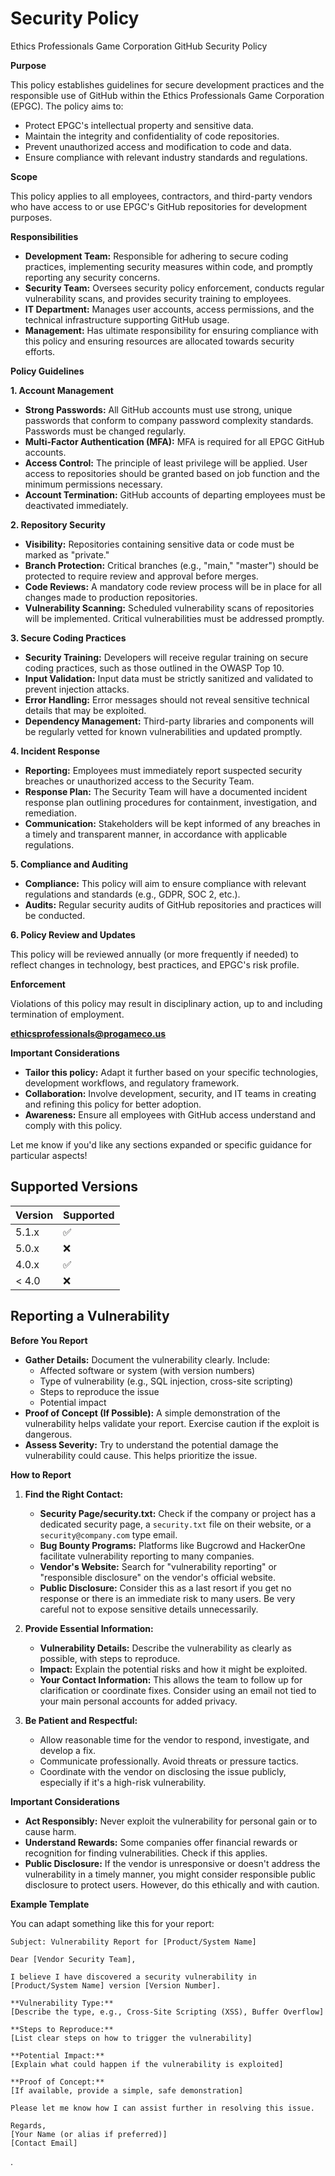 # Security Policy

Ethics Professionals Game Corporation GitHub Security Policy

**Purpose**

This policy establishes guidelines for secure development practices and the responsible use of GitHub within the Ethics Professionals Game Corporation (EPGC).  The policy aims to:

* Protect EPGC's intellectual property and sensitive data.
* Maintain the integrity and confidentiality of code repositories.
* Prevent unauthorized access and modification to code and data.
* Ensure compliance with relevant industry standards and regulations.

**Scope**

This policy applies to all employees, contractors, and third-party vendors who have access to or use EPGC's GitHub repositories for development purposes.

**Responsibilities**

* **Development Team:** Responsible for adhering to secure coding practices, implementing security measures within code, and promptly reporting any security concerns.
* **Security Team:** Oversees security policy enforcement, conducts regular vulnerability scans, and provides security training to employees.
* **IT Department:** Manages user accounts, access permissions, and the technical infrastructure supporting GitHub usage.
* **Management:** Has ultimate responsibility for ensuring compliance with this policy and ensuring resources are allocated towards security efforts.

**Policy Guidelines**

**1. Account Management**

* **Strong Passwords:** All GitHub accounts must use strong, unique passwords that conform to company password complexity standards. Passwords must be changed regularly.
* **Multi-Factor Authentication (MFA):** MFA is required for all EPGC GitHub accounts.
* **Access Control:** The principle of least privilege will be applied.  User access to repositories should be granted based on job function and the minimum permissions necessary.
* **Account Termination:** GitHub accounts of departing employees must be deactivated immediately.

**2. Repository Security**

* **Visibility:** Repositories containing sensitive data or code must be marked as "private."
* **Branch Protection:** Critical branches (e.g., "main," "master") should be protected to require review and approval before merges.
* **Code Reviews:**  A mandatory code review process will be in place for all changes made to production repositories.
* **Vulnerability Scanning:** Scheduled vulnerability scans of repositories will be implemented. Critical vulnerabilities must be addressed promptly.

**3. Secure Coding Practices**

* **Security Training:**  Developers will receive regular training on secure coding practices, such as those outlined in the OWASP Top 10.
* **Input Validation:** Input data must be strictly sanitized and validated to prevent injection attacks.
* **Error Handling:** Error messages should not reveal sensitive technical details that may be exploited.
* **Dependency Management:** Third-party libraries and components will be regularly vetted for known vulnerabilities and updated promptly.

**4. Incident Response**

* **Reporting:** Employees must immediately report suspected security breaches or unauthorized access to the Security Team.
* **Response Plan:** The Security Team will have a documented incident response plan outlining procedures for containment, investigation, and remediation.
* **Communication:** Stakeholders will be kept informed of any breaches in a timely and transparent manner, in accordance with applicable regulations. 

**5. Compliance and Auditing**

* **Compliance:** This policy will aim to ensure compliance with relevant regulations and standards (e.g., GDPR, SOC 2, etc.).
* **Audits:**  Regular security audits of GitHub repositories and practices will be conducted.

**6. Policy Review and Updates**

This policy will be reviewed annually (or more frequently if needed) to reflect changes in technology, best practices, and EPGC's risk profile. 

**Enforcement**

Violations of this policy may result in disciplinary action, up to and including termination of employment.

**ethicsprofessionals@progameco.us** 

**Important Considerations**

* **Tailor this policy:** Adapt it further based on your specific technologies, development workflows, and regulatory framework.
* **Collaboration:**  Involve development, security, and IT teams in creating and refining this policy for better adoption.
* **Awareness:** Ensure all employees with GitHub access understand and comply with this policy. 

Let me know if you'd like any sections expanded or specific guidance for particular aspects! 

## Supported Versions


| Version | Supported          |
| ------- | ------------------ |
| 5.1.x   | :white_check_mark: |
| 5.0.x   | :x:                |
| 4.0.x   | :white_check_mark: |
| < 4.0   | :x:                |

## Reporting a Vulnerability

**Before You Report**

* **Gather Details:** Document the vulnerability clearly. Include:
    * Affected software or system (with version numbers)
    * Type of vulnerability (e.g., SQL injection, cross-site scripting)
    * Steps to reproduce the issue
    * Potential impact 
* **Proof of Concept (If Possible):** A simple demonstration of the vulnerability helps validate your report. Exercise caution if the exploit is dangerous.
* **Assess Severity:**  Try to understand the potential damage the vulnerability could cause. This helps prioritize the issue.

**How to Report**

1. **Find the Right Contact:**
   * **Security Page/security.txt:**  Check if the company or project has a dedicated security page, a `security.txt` file on their website, or a  `security@company.com` type email.
   * **Bug Bounty Programs:** Platforms like Bugcrowd and HackerOne facilitate vulnerability reporting to many companies.
   * **Vendor's Website:** Search for "vulnerability reporting" or "responsible disclosure" on the vendor's official website. 
   * **Public Disclosure:**  Consider this as a last resort if you get no response or there is an immediate risk to many users. Be very careful not to expose sensitive details unnecessarily.

2. **Provide Essential Information:**
   * **Vulnerability Details:**  Describe the vulnerability as clearly as possible, with steps to reproduce.
   * **Impact:** Explain the potential risks and how it might be exploited.
   * **Your Contact Information:** This allows the team to follow up for clarification or coordinate fixes. Consider using an email not tied to your main personal accounts for added privacy.

3. **Be Patient and Respectful:** 
   * Allow reasonable time for the vendor to respond, investigate, and develop a fix.
   * Communicate professionally. Avoid threats or pressure tactics.
   *  Coordinate with the vendor on disclosing the issue publicly, especially if it's a high-risk vulnerability.

**Important Considerations**

* **Act Responsibly:** Never exploit the vulnerability for personal gain or to cause harm.
* **Understand Rewards:** Some companies offer financial rewards or recognition for finding vulnerabilities. Check if this applies.
* **Public Disclosure:** If the vendor is unresponsive or doesn't address the vulnerability in a timely manner, you might consider responsible public disclosure to protect users. However, do this ethically and with caution.

**Example Template**

You can adapt something like this for your report:

```
Subject: Vulnerability Report for [Product/System Name]

Dear [Vendor Security Team],

I believe I have discovered a security vulnerability in [Product/System Name] version [Version Number].

**Vulnerability Type:**
[Describe the type, e.g., Cross-Site Scripting (XSS), Buffer Overflow]

**Steps to Reproduce:**
[List clear steps on how to trigger the vulnerability]

**Potential Impact:**
[Explain what could happen if the vulnerability is exploited]

**Proof of Concept:**
[If available, provide a simple, safe demonstration]

Please let me know how I can assist further in resolving this issue.

Regards,
[Your Name (or alias if preferred)]
[Contact Email]
```
.
